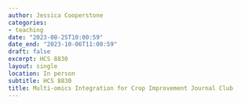 ```yaml
---
author: Jessica Cooperstone
categories:
- teaching
date: "2023-08-25T10:00:59"
date_end: "2023-10-06T11:00:59"
draft: false
excerpt: HCS 8830
layout: single
location: In person
subtitle: HCS 8830
title: Multi-omics Integration for Crop Improvement Journal Club
---
```


